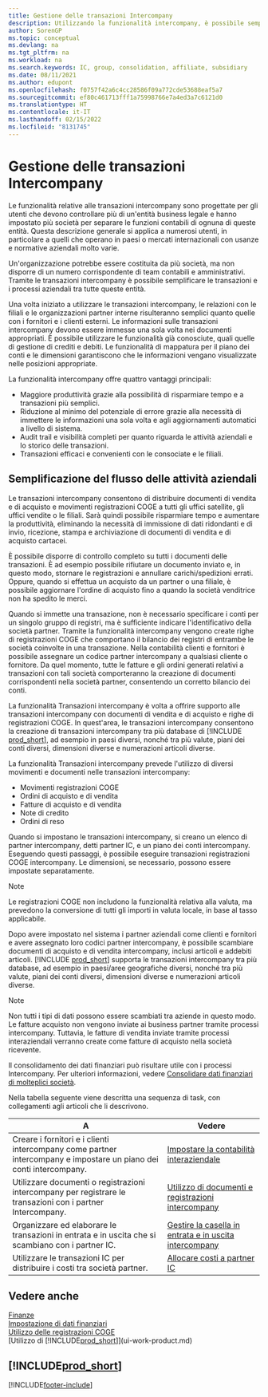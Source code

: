 ```yaml
---
title: Gestione delle transazioni Intercompany
description: Utilizzando la funzionalità intercompany, è possibile semplificare i processi aziendali e le transazioni tra società all'interno della stessa organizzazione.
author: SorenGP
ms.topic: conceptual
ms.devlang: na
ms.tgt_pltfrm: na
ms.workload: na
ms.search.keywords: IC, group, consolidation, affiliate, subsidiary
ms.date: 08/11/2021
ms.author: edupont
ms.openlocfilehash: f0757f42a6c4cc28586f09a772cde53688eaf5a7
ms.sourcegitcommit: ef80c461713fff1a75998766e7a4ed3a7c6121d0
ms.translationtype: HT
ms.contentlocale: it-IT
ms.lasthandoff: 02/15/2022
ms.locfileid: "8131745"
---
```

# <a name="managing-intercompany-transactions"></a>Gestione delle transazioni Intercompany

Le funzionalità relative alle transazioni intercompany sono progettate per gli utenti che devono controllare più di un'entità business legale e hanno impostato più società per separare le funzioni contabili di ognuna di queste entità. Questa descrizione generale si applica a numerosi utenti, in particolare a quelli che operano in paesi o mercati internazionali con usanze e normative aziendali molto varie.

Un'organizzazione potrebbe essere costituita da più società, ma non disporre di un numero corrispondente di team contabili e amministrativi. Tramite le transazioni intercompany è possibile semplificare le transazioni e i processi aziendali tra tutte queste entità.

Una volta iniziato a utilizzare le transazioni intercompany, le relazioni con le filiali e le organizzazioni partner interne risulteranno semplici quanto quelle con i fornitori e i clienti esterni. Le informazioni sulle transazioni intercompany devono essere immesse una sola volta nei documenti appropriati. È possibile utilizzare le funzionalità già conosciute, quali quelle di gestione di crediti e debiti. Le funzionalità di mappatura per il piano dei conti e le dimensioni garantiscono che le informazioni vengano visualizzate nelle posizioni appropriate.  

La funzionalità intercompany offre quattro vantaggi principali:  

- Maggiore produttività grazie alla possibilità di risparmiare tempo e a transazioni più semplici.  
- Riduzione al minimo del potenziale di errore grazie alla necessità di immettere le informazioni una sola volta e agli aggiornamenti automatici a livello di sistema.  
- Audit trail e visibilità completi per quanto riguarda le attività aziendali e lo storico delle transazioni.  
- Transazioni efficaci e convenienti con le consociate e le filiali.  

## <a name="streamlining-the-flow-of-business-activities"></a>Semplificazione del flusso delle attività aziendali  

Le transazioni intercompany consentono di distribuire documenti di vendita e di acquisto e movimenti registrazioni COGE a tutti gli uffici satellite, gli uffici vendite o le filiali. Sarà quindi possibile risparmiare tempo e aumentare la produttività, eliminando la necessità di immissione di dati ridondanti e di invio, ricezione, stampa e archiviazione di documenti di vendita e di acquisto cartacei.  

È possibile disporre di controllo completo su tutti i documenti delle transazioni. È ad esempio possibile rifiutare un documento inviato e, in questo modo, stornare le registrazioni e annullare carichi/spedizioni errati. Oppure, quando si effettua un acquisto da un partner o una filiale, è possibile aggiornare l'ordine di acquisto fino a quando la società venditrice non ha spedito le merci.  

Quando si immette una transazione, non è necessario specificare i conti per un singolo gruppo di registri, ma è sufficiente indicare l'identificativo della società partner. Tramite la funzionalità intercompany vengono create righe di registrazioni COGE che comportano il bilancio dei registri di entrambe le società coinvolte in una transazione. Nella contabilità clienti e fornitori è possibile assegnare un codice partner intercompany a qualsiasi cliente o fornitore. Da quel momento, tutte le fatture e gli ordini generati relativi a transazioni con tali società comporteranno la creazione di documenti corrispondenti nella società partner, consentendo un corretto bilancio dei conti.  

La funzionalità Transazioni intercompany è volta a offrire supporto alle transazioni intercompany con documenti di vendita e di acquisto e righe di registrazioni COGE. In quest'area, le transazioni intercompany consentono la creazione di transazioni intercompany tra più database di [!INCLUDE [prod_short](includes/prod_short.md)], ad esempio in paesi diversi, nonché tra più valute, piani dei conti diversi, dimensioni diverse e numerazioni articoli diverse.  

La funzionalità Transazioni intercompany prevede l'utilizzo di diversi movimenti e documenti nelle transazioni intercompany:  

- Movimenti registrazioni COGE
- Ordini di acquisto e di vendita
- Fatture di acquisto e di vendita
- Note di credito
- Ordini di reso

Quando si impostano le transazioni intercompany, si creano un elenco di partner intercompany, detti partner IC, e un piano dei conti intercompany. Eseguendo questi passaggi, è possibile eseguire transazioni registrazioni COGE intercompany. Le dimensioni, se necessario, possono essere impostate separatamente.  

> [!NOTE]
> Le registrazioni COGE non includono la funzionalità relativa alla valuta, ma prevedono la conversione di tutti gli importi in valuta locale, in base al tasso applicabile.

Dopo avere impostato nel sistema i partner aziendali come clienti e fornitori e avere assegnato loro codici partner intercompany, è possibile scambiare documenti di acquisto e di vendita intercompany, inclusi articoli e addebiti articoli. [!INCLUDE [prod_short](includes/prod_short.md)] supporta le transazioni intercompany tra più database, ad esempio in paesi/aree geografiche diversi, nonché tra più valute, piani dei conti diversi, dimensioni diverse e numerazioni articoli diverse.  

> [!NOTE]
> Non tutti i tipi di dati possono essere scambiati tra aziende in questo modo. Le fatture acquisto non vengono inviate ai business partner tramite processi intercompany. Tuttavia, le fatture di vendita inviate tramite processi interaziendali verranno create come fatture di acquisto nella società ricevente.

Il consolidamento dei dati finanziari può risultare utile con i processi Intercompany. Per ulteriori informazioni, vedere [Consolidare dati finanziari di molteplici società](finance-consolidated-company-reporting.md).

Nella tabella seguente viene descritta una sequenza di task, con collegamenti agli articoli che li descrivono.

|A |Vedere|
|---|---|
|Creare i fornitori e i clienti intercompany come partner intercompany e impostare un piano dei conti intercompany.|[Impostare la contabilità interaziendale](intercompany-how-setup.md)|
|Utilizzare documenti o registrazioni intercompany per registrare le transazioni con i partner Intercompany.|[Utilizzo di documenti e registrazioni intercompany](intercompany-how-work-documents-journals.md)|
|Organizzare ed elaborare le transazioni in entrata e in uscita che si scambiano con i partner IC.|[Gestire la casella in entrata e in uscita intercompany](intercompany-how-manage-intercompany-inbox.md)|
|Utilizzare le transazioni IC per distribuire i costi tra società partner.|[Allocare costi a partner IC](intercompany-allocate-costs.md)|

## <a name="see-also"></a>Vedere anche

[Finanze](finance.md)  
[Impostazione di dati finanziari](finance-setup-finance.md)  
[Utilizzo delle registrazioni COGE](ui-work-general-journals.md)  
[Utilizzo di [!INCLUDE[prod_short](includes/prod_short.md)]](ui-work-product.md)

## [!INCLUDE[prod_short](includes/free_trial_md.md)]  


[!INCLUDE[footer-include](includes/footer-banner.md)]
